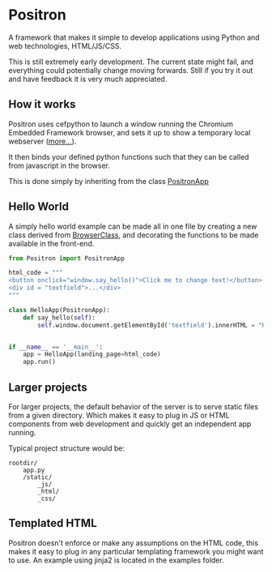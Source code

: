 # Positron
A framework that makes it simple to develop applications using Python and web technologies, HTML/JS/CSS.

This is still extremely early development. The current state might fail, and everything could potentially change moving forwards.
Still if you try it out and have feedback it is very much appreciated.

## How it works
Positron uses cefpython to launch a window running the Chromium Embedded Framework browser, and sets it up to show a temporary local webserver ([more...][framework]).

It then binds your defined python functions such that they can be called from javascript in the browser.

This is done simply by inheriting from the class [PositronApp][PositronApp]

## Hello World

A simply hello world example can be made all in one file by creating a new class derived from [BrowserClass][BrowserClass],
and decorating the functions to be made available in the front-end.

```Python
from Positron import PositronApp

html_code = """
<button onclick="window.say_hello()">Click me to change text!</button>
<div id = "textfield">...</div>
"""

class HelloApp(PositronApp):
    def say_hello(self):
        self.window.document.getElementById('textfield').innerHTML = "Hello world!"


if __name__ == '__main__':
    app = HelloApp(landing_page=html_code)
    app.run()
```

## Larger projects
For larger projects, the default behavior of the server is to serve static files from a given directory. Which
makes it easy to plug in JS or HTML components from web development and quickly get an independent app running.

Typical project structure would be:
```
rootdir/
    app.py
    /static/
        _js/
        _html/
        _css/
```

## Templated HTML

Positron doesn't enforce or make any assumptions on the HTML code, this makes it easy to plug in any particular templating framework you might want to use.
An example using jinja2 is located in the examples folder.


[framework]: file://other.md
[PositronApp]: file://other.md
[BrowserClass]: file://other.md